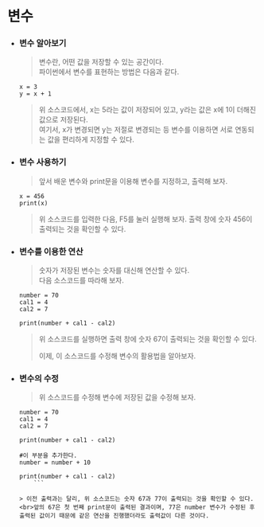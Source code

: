 # 변수

-   ### 변수 알아보기

    > 변수란, 어떤 값을 저장할 수 있는 공간이다.<br>
    > 파이썬에서 변수를 표현하는 방법은 다음과 같다.

    ```{.Python}
    x = 3
    y = x + 1
    ```

    > 위 소스코드에서, x는 5라는 값이 저장되어 있고, y라는 값은 x에 1이 더해진 값으로 저장된다.<br>
    > 여기서, x가 변경되면 y는 저절로 변경되는 등 변수를 이용하면 서로 연동되는 값을 편리하게 지정할 수 있다.

-   ### 변수 사용하기

    > 앞서 배운 변수와 print문을 이용해 변수를 지정하고, 출력해 보자.

    ```{.python}
    x = 456
    print(x)
    ```

    > 위 소스코드를 입력한 다음, F5를 눌러 실행해 보자. 출력 창에 숫자 456이 출력되는 것을 확인할 수 있다.<br>

-   ### 변수를 이용한 연산

    > 숫자가 저장된 변수는 숫자를 대신해 연산할 수 있다. <br>다음 소스코드를 따라해 보자.

    ```{.python}
    number = 70
    cal1 = 4
    cal2 = 7

    print(number + cal1 - cal2)
    ```

    > 위 소스코드를 실행하면 출력 창에 숫자 67이 출력되는 것을 확인할 수 있다.<p>
    > 이제, 이 소스코드를 수정해 변수의 활용법을 알아보자.

-   ### 변수의 수정

    > 위 소스코드를 수정해 변수에 저장된 값을 수정해 보자.

    ```{.python}
    number = 70
    cal1 = 4
    cal2 = 7

    print(number + cal1 - cal2)

    #이 부분을 추가한다.
    number = number + 10

    print(number + cal1 - cal2)
        ```

    > 이전 출력과는 달리, 위 소스코드는 숫자 67과 77이 출력되는 것을 확인할 수 있다. <br>앞의 67은 첫 번째 print문이 출력된 결과이며, 77은 number 변수가 수정된 후 출력된 값이기 때문에 같은 연산을 진행했더라도 출력값이 다른 것이다. 
